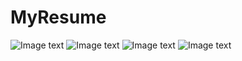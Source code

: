 # MyResume
![Image text](https://github.com/WY1023/MyResume/tree/master/images/c1.png)
![Image text](https://github.com/WY1023/MyResume/tree/master/images/c2.npg)
![Image text](https://github.com/WY1023/MyResume/tree/master/images/c3.png)
![Image text](https://github.com/WY1023/MyResume/tree/master/images/c4.png)
